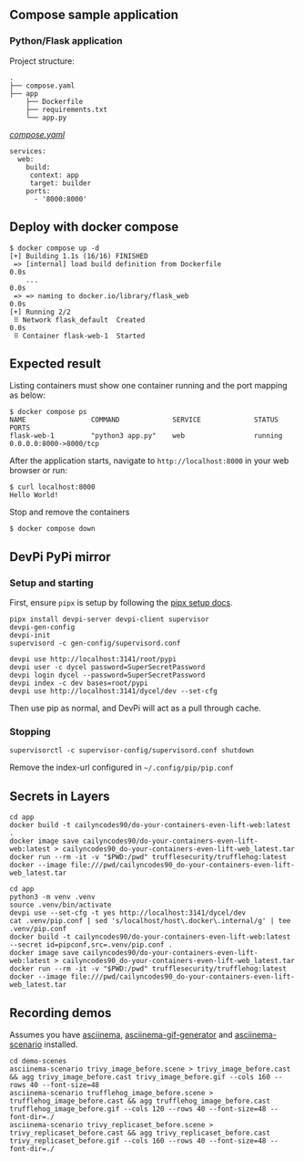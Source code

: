 ## Compose sample application
### Python/Flask application

Project structure:
```
.
├── compose.yaml
├── app
    ├── Dockerfile
    ├── requirements.txt
    └── app.py

```

[_compose.yaml_](compose.yaml)
```
services: 
  web: 
    build:
     context: app
     target: builder
    ports: 
      - '8000:8000'
```

## Deploy with docker compose

```
$ docker compose up -d
[+] Building 1.1s (16/16) FINISHED
 => [internal] load build definition from Dockerfile                                                                                                                                                                                       0.0s
    ...                                                                                                                                         0.0s
 => => naming to docker.io/library/flask_web                                                                                                                                                                                               0.0s
[+] Running 2/2
 ⠿ Network flask_default  Created                                                                                                                                                                                                          0.0s
 ⠿ Container flask-web-1  Started
```

## Expected result

Listing containers must show one container running and the port mapping as below:
```
$ docker compose ps
NAME                COMMAND             SERVICE             STATUS              PORTS
flask-web-1         "python3 app.py"    web                 running             0.0.0.0:8000->8000/tcp
```

After the application starts, navigate to `http://localhost:8000` in your web browser or run:
```
$ curl localhost:8000
Hello World!
```

Stop and remove the containers
```
$ docker compose down
```

## DevPi PyPi mirror
### Setup and starting
First, ensure `pipx` is setup by following the [pipx setup docs](https://github.com/pypa/pipx).

``` shell
pipx install devpi-server devpi-client supervisor
devpi-gen-config
devpi-init
supervisord -c gen-config/supervisord.conf

devpi use http://localhost:3141/root/pypi
devpi user -c dycel password=SuperSecretPassword
devpi login dycel --password=SuperSecretPassword
devpi index -c dev bases=root/pypi
devpi use http://localhost:3141/dycel/dev --set-cfg
```

Then use pip as normal, and DevPi will act as a pull through cache. 

### Stopping

``` shell
supervisorctl -c supervisor-config/supervisord.conf shutdown
```

Remove the index-url configured in `~/.config/pip/pip.conf`

## Secrets in Layers
``` shell
cd app
docker build -t cailyncodes90/do-your-containers-even-lift-web:latest .
docker image save cailyncodes90/do-your-containers-even-lift-web:latest > cailyncodes90_do-your-containers-even-lift-web_latest.tar
docker run --rm -it -v "$PWD:/pwd" trufflesecurity/trufflehog:latest docker --image file:///pwd/cailyncodes90_do-your-containers-even-lift-web_latest.tar
```

``` shell
cd app
python3 -m venv .venv
source .venv/bin/activate
devpi use --set-cfg -t yes http://localhost:3141/dycel/dev
cat .venv/pip.conf | sed 's/localhost/host\.docker\.internal/g' | tee .venv/pip.conf
docker build -t cailyncodes90/do-your-containers-even-lift-web:latest --secret id=pipconf,src=.venv/pip.conf .
docker image save cailyncodes90/do-your-containers-even-lift-web:latest > cailyncodes90_do-your-containers-even-lift-web_latest.tar
docker run --rm -it -v "$PWD:/pwd" trufflesecurity/trufflehog:latest docker --image file:///pwd/cailyncodes90_do-your-containers-even-lift-web_latest.tar

```

## Recording demos
Assumes you have [asciinema](https://docs.asciinema.org/manual/cli/installation/), [asciinema-gif-generator](https://docs.asciinema.org/manual/agg/installation/) and [asciinema-scenario](https://github.com/garbas/asciinema-scenario/tree/v0.3.0) installed.

``` shell
cd demo-scenes
asciinema-scenario trivy_image_before.scene > trivy_image_before.cast && agg trivy_image_before.cast trivy_image_before.gif --cols 160 --rows 40 --font-size=48
asciinema-scenario trufflehog_image_before.scene > trufflehog_image_before.cast && agg trufflehog_image_before.cast trufflehog_image_before.gif --cols 120 --rows 40 --font-size=48 --font-dir=./
asciinema-scenario trivy_replicaset_before.scene > trivy_replicaset_before.cast && agg trivy_replicaset_before.cast trivy_replicaset_before.gif --cols 160 --rows 40 --font-size=48 --font-dir=./
```
